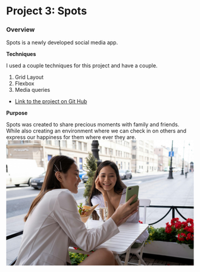 # Project 3: Spots

### Overview

Spots is a newly developed social media app.

**Techniques**

I used a couple techniques for this project and have a couple.

1. Grid Layout
2. Flexbox
3. Media queries

- [Link to the project on Git Hub](https://github.com/Romero1927/Project-Spots)

**Purpose**

Spots was created to share precious moments with family and friends. While also creating an environment where we can check in on others and express our happiness for them where ever they are.
![Friends enjoying there time together](/images/pexels-ron-lach-8345556.jpg)
